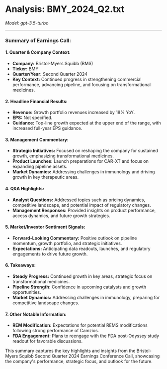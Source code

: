 # Analysis: BMY_2024_Q2.txt

*Model: gpt-3.5-turbo*

---

### Summary of Earnings Call:

#### 1. **Quarter & Company Context:**
   - **Company:** Bristol-Myers Squibb (BMS)
   - **Ticker:** BMY
   - **Quarter/Year:** Second Quarter 2024
   - **Key Context:** Continued progress in strengthening commercial performance, advancing pipeline, and focusing on transformational medicines.

#### 2. **Headline Financial Results:**
   - **Revenue:** Growth portfolio revenues increased by 18% YoY.
   - **EPS:** Not specified.
   - **Guidance:** Top-line growth expected at the upper end of the range, with increased full-year EPS guidance.

#### 3. **Management Commentary:**
   - **Strategic Initiatives:** Focused on reshaping the company for sustained growth, emphasizing transformational medicines.
   - **Product Launches:** Launch preparations for CAR-XT and focus on expanding pipeline assets.
   - **Market Dynamics:** Addressing challenges in immunology and driving growth in key therapeutic areas.

#### 4. **Q&A Highlights:**
   - **Analyst Questions:** Addressed topics such as pricing dynamics, competitive landscape, and potential impact of regulatory changes.
   - **Management Responses:** Provided insights on product performance, access dynamics, and future growth strategies.

#### 5. **Market/Investor Sentiment Signals:**
   - **Forward-Looking Commentary:** Positive outlook on pipeline momentum, growth portfolio, and strategic initiatives.
   - **Expectations:** Anticipating data readouts, launches, and regulatory engagements to drive future growth.

#### 6. **Takeaways:**
   - **Steady Progress:** Continued growth in key areas, strategic focus on transformational medicines.
   - **Pipeline Strength:** Confidence in upcoming catalysts and growth opportunities.
   - **Market Dynamics:** Addressing challenges in immunology, preparing for competitive landscape changes.

#### 7. **Other Notable Information:**
   - **REM Modification:** Expectations for potential REMS modifications following strong performance of Camzios.
   - **FDA Engagement:** Plans to reengage with the FDA post-Odyssey study readout for favorable discussions.

This summary captures the key highlights and insights from the Bristol-Myers Squibb Second Quarter 2024 Earnings Conference Call, showcasing the company's performance, strategic focus, and outlook for the future.
